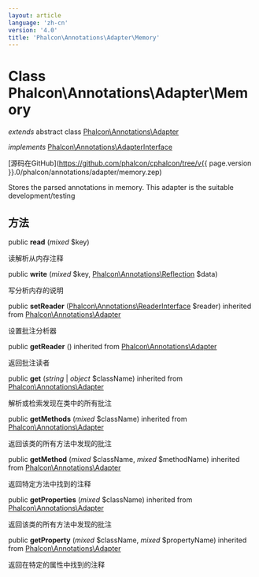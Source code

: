 ```yaml
---
layout: article
language: 'zh-cn'
version: '4.0'
title: 'Phalcon\Annotations\Adapter\Memory'
---
```

# Class **Phalcon\Annotations\Adapter\Memory**

*extends* abstract class [Phalcon\Annotations\Adapter](Phalcon_Annotations_Adapter)

*implements* [Phalcon\Annotations\AdapterInterface](Phalcon_Annotations_AdapterInterface)

[源码在GitHub](https://github.com/phalcon/cphalcon/tree/v{{ page.version }}.0/phalcon/annotations/adapter/memory.zep)

Stores the parsed annotations in memory. This adapter is the suitable development/testing

## 方法

public **read** (*mixed* $key)

读解析从内存注释

public **write** (*mixed* $key, [Phalcon\Annotations\Reflection](Phalcon_Annotations_Reflection) $data)

写分析内存的说明

public **setReader** ([Phalcon\Annotations\ReaderInterface](Phalcon_Annotations_ReaderInterface) $reader) inherited from [Phalcon\Annotations\Adapter](Phalcon_Annotations_Adapter)

设置批注分析器

public **getReader** () inherited from [Phalcon\Annotations\Adapter](Phalcon_Annotations_Adapter)

返回批注读者

public **get** (*string* | *object* $className) inherited from [Phalcon\Annotations\Adapter](Phalcon_Annotations_Adapter)

解析或检索发现在类中的所有批注

public **getMethods** (*mixed* $className) inherited from [Phalcon\Annotations\Adapter](Phalcon_Annotations_Adapter)

返回该类的所有方法中发现的批注

public **getMethod** (*mixed* $className, *mixed* $methodName) inherited from [Phalcon\Annotations\Adapter](Phalcon_Annotations_Adapter)

返回特定方法中找到的注释

public **getProperties** (*mixed* $className) inherited from [Phalcon\Annotations\Adapter](Phalcon_Annotations_Adapter)

返回该类的所有方法中发现的批注

public **getProperty** (*mixed* $className, *mixed* $propertyName) inherited from [Phalcon\Annotations\Adapter](Phalcon_Annotations_Adapter)

返回在特定的属性中找到的注释